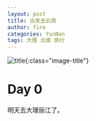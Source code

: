 ```yaml
---
layout: post
title: 出发去云南
author: fire
categories: YunNan 
tags: 大理 云南 旅行
---
```


![title](https://image.sideproject.cn/titlex/title_004.jpg){:class="image-title"}

Day 0
===

明天去大理丽江了。 